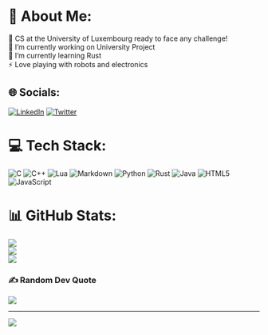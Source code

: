 # 💫 About Me:
💬 CS at the University of Luxembourg ready to face any challenge!<br>🔭 I’m currently working on University Project<br>🌱 I’m currently learning Rust<br>⚡ Love playing with robots and electronics<br>


## 🌐 Socials:
[![LinkedIn](https://img.shields.io/badge/LinkedIn-%230077B5.svg?logo=linkedin&logoColor=white)](https://linkedin.com/in/pedro-soares-9063081a2) [![Twitter](https://img.shields.io/badge/Twitter-%231DA1F2.svg?logo=Twitter&logoColor=white)](https://twitter.com/@PedroS_235) 

# 💻 Tech Stack:
![C](https://img.shields.io/badge/c-%2300599C.svg?style=for-the-badge&logo=c&logoColor=white) ![C++](https://img.shields.io/badge/c++-%2300599C.svg?style=for-the-badge&logo=c%2B%2B&logoColor=white) ![Lua](https://img.shields.io/badge/lua-%232C2D72.svg?style=for-the-badge&logo=lua&logoColor=white) ![Markdown](https://img.shields.io/badge/markdown-%23000000.svg?style=for-the-badge&logo=markdown&logoColor=white) ![Python](https://img.shields.io/badge/python-3670A0?style=for-the-badge&logo=python&logoColor=ffdd54) ![Rust](https://img.shields.io/badge/rust-%23000000.svg?style=for-the-badge&logo=rust&logoColor=white) ![Java](https://img.shields.io/badge/java-%23ED8B00.svg?style=for-the-badge&logo=java&logoColor=white) ![HTML5](https://img.shields.io/badge/html5-%23E34F26.svg?style=for-the-badge&logo=html5&logoColor=white) ![JavaScript](https://img.shields.io/badge/javascript-%23323330.svg?style=for-the-badge&logo=javascript&logoColor=%23F7DF1E)
# 📊 GitHub Stats:
![](https://github-readme-stats.vercel.app/api?username=PedroS235&theme=dark&hide_border=false&include_all_commits=false&count_private=true)<br/>
![](https://github-readme-streak-stats.herokuapp.com/?user=PedroS235&theme=dark&hide_border=false)<br/>
![](https://github-readme-stats.vercel.app/api/top-langs/?username=PedroS235&theme=dark&hide_border=false&include_all_commits=false&count_private=true&layout=compact)

### ✍️ Random Dev Quote
![](https://quotes-github-readme.vercel.app/api?type=vetical&theme=tokyonight)

---
[![](https://visitcount.itsvg.in/api?id=PedroS235&icon=0&color=0)](https://visitcount.itsvg.in)

<!-- Proudly created with GPRM ( https://gprm.itsvg.in ) -->
